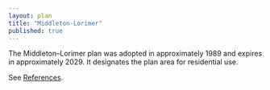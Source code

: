 ```yaml
---
layout: plan
title: "Middleton-Lorimer"
published: true
---
```


The Middleton–Lorimer plan was adopted in approximately 1989 and expires in approximately 2029. It designates the plan area for residential use.

See [References](http://www.urbanreviewer.org/#page=references.html).
